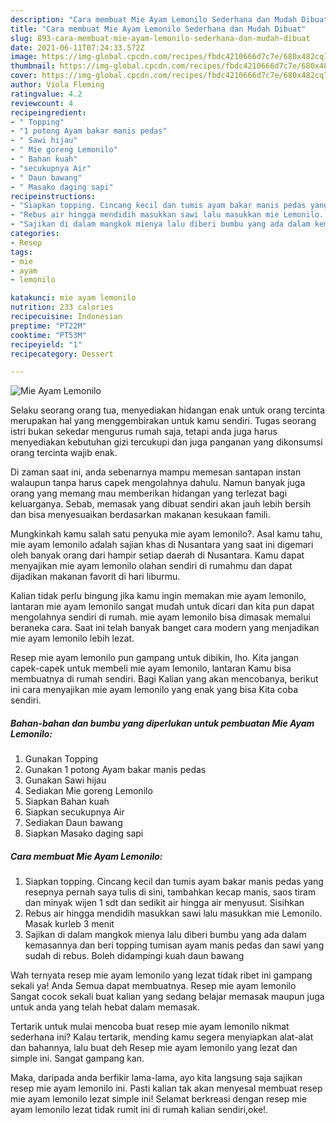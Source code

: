 ```yaml
---
description: "Cara membuat Mie Ayam Lemonilo Sederhana dan Mudah Dibuat"
title: "Cara membuat Mie Ayam Lemonilo Sederhana dan Mudah Dibuat"
slug: 893-cara-membuat-mie-ayam-lemonilo-sederhana-dan-mudah-dibuat
date: 2021-06-11T07:24:33.572Z
image: https://img-global.cpcdn.com/recipes/fbdc4210666d7c7e/680x482cq70/mie-ayam-lemonilo-foto-resep-utama.jpg
thumbnail: https://img-global.cpcdn.com/recipes/fbdc4210666d7c7e/680x482cq70/mie-ayam-lemonilo-foto-resep-utama.jpg
cover: https://img-global.cpcdn.com/recipes/fbdc4210666d7c7e/680x482cq70/mie-ayam-lemonilo-foto-resep-utama.jpg
author: Viola Fleming
ratingvalue: 4.2
reviewcount: 4
recipeingredient:
- " Topping"
- "1 potong Ayam bakar manis pedas"
- " Sawi hijau"
- " Mie goreng Lemonilo"
- " Bahan kuah"
- "secukupnya Air"
- " Daun bawang"
- " Masako daging sapi"
recipeinstructions:
- "Siapkan topping. Cincang kecil dan tumis ayam bakar manis pedas yang resepnya pernah saya tulis di sini, tambahkan kecap manis, saos tiram dan minyak wijen 1 sdt dan sedikit air hingga air menyusut. Sisihkan"
- "Rebus air hingga mendidih masukkan sawi lalu masukkan mie Lemonilo. Masak kurleb 3 menit"
- "Sajikan di dalam mangkok mienya lalu diberi bumbu yang ada dalam kemasannya dan beri topping tumisan ayam manis pedas dan sawi yang sudah di rebus. Boleh didampingi kuah daun bawang"
categories:
- Resep
tags:
- mie
- ayam
- lemonilo

katakunci: mie ayam lemonilo 
nutrition: 233 calories
recipecuisine: Indonesian
preptime: "PT22M"
cooktime: "PT53M"
recipeyield: "1"
recipecategory: Dessert

---
```



![Mie Ayam Lemonilo](https://img-global.cpcdn.com/recipes/fbdc4210666d7c7e/680x482cq70/mie-ayam-lemonilo-foto-resep-utama.jpg)

Selaku seorang orang tua, menyediakan hidangan enak untuk orang tercinta merupakan hal yang menggembirakan untuk kamu sendiri. Tugas seorang istri bukan sekedar mengurus rumah saja, tetapi anda juga harus menyediakan kebutuhan gizi tercukupi dan juga panganan yang dikonsumsi orang tercinta wajib enak.

Di zaman  saat ini, anda sebenarnya mampu memesan santapan instan walaupun tanpa harus capek mengolahnya dahulu. Namun banyak juga orang yang memang mau memberikan hidangan yang terlezat bagi keluarganya. Sebab, memasak yang dibuat sendiri akan jauh lebih bersih dan bisa menyesuaikan berdasarkan makanan kesukaan famili. 



Mungkinkah kamu salah satu penyuka mie ayam lemonilo?. Asal kamu tahu, mie ayam lemonilo adalah sajian khas di Nusantara yang saat ini digemari oleh banyak orang dari hampir setiap daerah di Nusantara. Kamu dapat menyajikan mie ayam lemonilo olahan sendiri di rumahmu dan dapat dijadikan makanan favorit di hari liburmu.

Kalian tidak perlu bingung jika kamu ingin memakan mie ayam lemonilo, lantaran mie ayam lemonilo sangat mudah untuk dicari dan kita pun dapat mengolahnya sendiri di rumah. mie ayam lemonilo bisa dimasak memalui beraneka cara. Saat ini telah banyak banget cara modern yang menjadikan mie ayam lemonilo lebih lezat.

Resep mie ayam lemonilo pun gampang untuk dibikin, lho. Kita jangan capek-capek untuk membeli mie ayam lemonilo, lantaran Kamu bisa membuatnya di rumah sendiri. Bagi Kalian yang akan mencobanya, berikut ini cara menyajikan mie ayam lemonilo yang enak yang bisa Kita coba sendiri.

<!--inarticleads1-->

##### Bahan-bahan dan bumbu yang diperlukan untuk pembuatan Mie Ayam Lemonilo:

1. Gunakan  Topping
1. Gunakan 1 potong Ayam bakar manis pedas
1. Gunakan  Sawi hijau
1. Sediakan  Mie goreng Lemonilo
1. Siapkan  Bahan kuah
1. Siapkan secukupnya Air
1. Sediakan  Daun bawang
1. Siapkan  Masako daging sapi




<!--inarticleads2-->

##### Cara membuat Mie Ayam Lemonilo:

1. Siapkan topping. Cincang kecil dan tumis ayam bakar manis pedas yang resepnya pernah saya tulis di sini, tambahkan kecap manis, saos tiram dan minyak wijen 1 sdt dan sedikit air hingga air menyusut. Sisihkan
1. Rebus air hingga mendidih masukkan sawi lalu masukkan mie Lemonilo. Masak kurleb 3 menit
1. Sajikan di dalam mangkok mienya lalu diberi bumbu yang ada dalam kemasannya dan beri topping tumisan ayam manis pedas dan sawi yang sudah di rebus. Boleh didampingi kuah daun bawang




Wah ternyata resep mie ayam lemonilo yang lezat tidak ribet ini gampang sekali ya! Anda Semua dapat membuatnya. Resep mie ayam lemonilo Sangat cocok sekali buat kalian yang sedang belajar memasak maupun juga untuk anda yang telah hebat dalam memasak.

Tertarik untuk mulai mencoba buat resep mie ayam lemonilo nikmat sederhana ini? Kalau tertarik, mending kamu segera menyiapkan alat-alat dan bahannya, lalu buat deh Resep mie ayam lemonilo yang lezat dan simple ini. Sangat gampang kan. 

Maka, daripada anda berfikir lama-lama, ayo kita langsung saja sajikan resep mie ayam lemonilo ini. Pasti kalian tak akan menyesal membuat resep mie ayam lemonilo lezat simple ini! Selamat berkreasi dengan resep mie ayam lemonilo lezat tidak rumit ini di rumah kalian sendiri,oke!.

